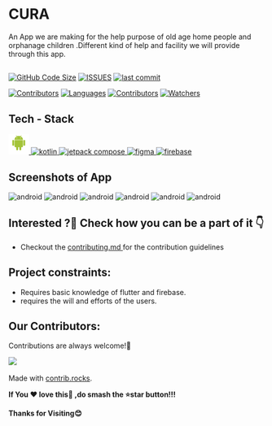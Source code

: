 # CURA

An App we are making for the help purpose of  old age home people and orphanage children .Different kind of help and  facility we will provide through this app.


##         

[![GitHub Code Size](https://img.shields.io/github/languages/code-size/hackslash-nitp/cura)](https://github.com/hackslash-nitp/cura)
[![ISSUES](https://img.shields.io/github/issues-raw/hackslash-nitp/cura)](https://github.com/hackslash-nitp/cura)
[![last commit](https://img.shields.io/github/last-commit/hackslash-nitp/cura)](https://github.com/hackslash-nitp/cura)

[![Contributors](https://img.shields.io/github/contributors/hackslash-nitp/cura)](https://github.com/hackslash-nitp/cura)
[![Languages](https://img.shields.io/github/languages/count/hackslash-nitp/cura)](https://github.com/hackslash-nitp/cura)
[![Contributors](https://img.shields.io/github/forks/hackslash-nitp/cura?style=social)](https://github.com/hackslash-nitp/cura)
[![Watchers](	https://img.shields.io/github/watchers/hackslash-nitp/cura)](https://github.com/SrijanShovit/Hostelite-Android/) 


## Tech - Stack
<p align="left"> <a href="https://developer.android.com" target="_blank" rel="noreferrer"> <img src="https://raw.githubusercontent.com/devicons/devicon/master/icons/android/android-original-wordmark.svg" alt="android" width="40" height="40"/> </a> <a href="https://flutter.dev/" target="_blank" rel="noreferrer"> <img src="https://img.icons8.com/fluency/48/000000/flutter.png" alt="kotlin" width="40" height="40"/> </a><a href="https://dart.dev/" target="_blank" rel="noreferrer"> <img src="https://img.icons8.com/color/48/000000/dart.png" alt="jetpack compose" width="40" height="40"/> </a>
<a href="https://www.figma.com/files/recent?fuid=1136340934546024856" target="_blank" rel="noreferrer"> <img src="https://img.icons8.com/color/48/000000/figma.png" alt="figma" width="40" height="40"/> </a> <a href="https://firebase.google.com/" target="_blank" rel="noreferrer"> <img src="https://www.vectorlogo.zone/logos/firebase/firebase-icon.svg" alt="firebase" width="40" height="40"/> </a> </p>


## Screenshots of App

<p align="left"><img src="https://raw.githubusercontent.com/rani620/cura/b15db486b0b1c41e5dd6e85ad6868d729cac748b/assets/screenshot/ss1.jpeg" alt="android" width="220" height="500"/> <img src="https://raw.githubusercontent.com/rani620/cura/b15db486b0b1c41e5dd6e85ad6868d729cac748b/assets/screenshot/ss3.jpeg" alt="android" width="220" height="500"/> 
<img src="https://raw.githubusercontent.com/rani620/cura/b15db486b0b1c41e5dd6e85ad6868d729cac748b/assets/screenshot/ss2.jpeg" alt="android" width="220" height="500"/> <img src="https://raw.githubusercontent.com/rani620/cura/b15db486b0b1c41e5dd6e85ad6868d729cac748b/assets/screenshot/ss4.jpeg" alt="android" width="220" height="500"/> 
<img src="https://raw.githubusercontent.com/rani620/cura/b15db486b0b1c41e5dd6e85ad6868d729cac748b/assets/screenshot/ss5.jpeg" alt="android" width="220" height="500"/> <img src="https://raw.githubusercontent.com/rani620/cura/b15db486b0b1c41e5dd6e85ad6868d729cac748b/assets/screenshot/ss6.jpeg" alt="android" width="220" height="500"/> 
</p>


## Interested ?🤩 Check how you can be a part of it 👇


* Checkout the [contributing.md ](https://github.com/hackslash-nitp/cura/blob/master/contributing.md) for the contribution guidelines


## Project constraints:

- Requires basic knowledge of flutter and firebase.
- requires the will and efforts of the users.


## Our  Contributors:

Contributions are always welcome!🙂

<a href="https://github.com/hackslash-nitp/cura/graphs/contributors">
  <img src="https://contrib.rocks/image?repo=hackslash-nitp/cura" />
</a>


Made with [contrib.rocks](https://contrib.rocks).

**If You ❤ love this🤩 ,do smash the ⭐star button!!!**

**Thanks for Visiting😊**



